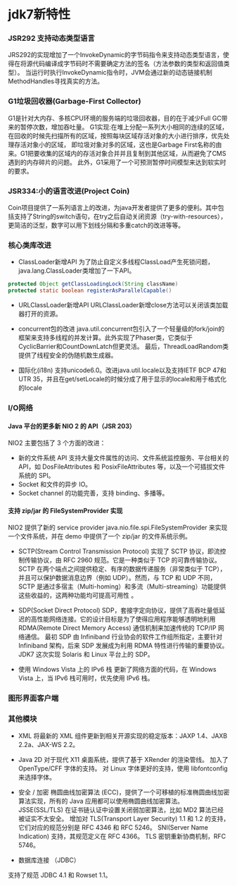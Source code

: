 # jdk7新特性

### JSR292 支持动态类型语言

JRS292的实现增加了一个InvokeDynamic的字节码指令来支持动态类型语言，使得在将源代码编译成字节码时不需要确定方法的签名（方法参数的类型和返回值类型）。
当运行时执行InvokeDynamic指令时，JVM会通过新的动态链接机制MethodHandles寻找真实的方法。

### G1垃圾回收器(Garbage-First Collector)

G1是针对大内存、多核CPU环境的服务端的垃圾回收器，目的在于减少Full GC带来的暂停次数，增加吞吐量。
G1实现:在堆上分配一系列大小相同的连续的区域，在回收的时候先扫描所有的区域，按照每块区域存活对象的大小进行排序，优先处理存活对象小的区域，
即垃圾对象对多的区域，这也是Garbage First名称的由来。G1把要收集的区域内的存活对象合并并且复制到其他区域，从而避免了CMS遇到的内存碎片的问题。
此外，G1采用了一个可预测暂停时间模型来达到软实时的要求。


### JSR334:小的语言改进(Project Coin)

Coin项目提供了一系列语言上的改进，为java开发者提供了更多的便利。其中包括支持了String的switch语句，在try之后自动关闭资源（try-with-resources），
更简洁的泛型，数字可以用下划线分隔和多重catch的改进等等。

### 核心类库改进
+ ClassLoader新增API
为了防止自定义多线程ClassLoad产生死锁问题，java.lang.ClassLoader类增加了一下API。
```java
protected Object getClassLoadingLock(String className) 
protected static boolean registerAsParallelCapable()
```
+ URLClassLoader新增API
URLClassLoader新增close方法可以关闭该类加载器打开的资源。

+ concurrent包的改进
java.util.concurrent包引入了一个轻量级的fork/join的框架来支持多线程的并发计算。此外实现了Phaser类，它类似于CyclicBarrier和CountDownLatch但更灵活。
最后，ThreadLoadRandom类提供了线程安全的伪随机数生成器。

+ 国际化(i18n)
支持unicode6.0。改进java.util.locale以及支持IETF BCP 47和UTR 35，并且在get/setLocale的时候分成了用于显示的locale和用于格式化的locale

### I/O网络

#### Java 平台的更多新 NIO 2 的 API（JSR 203）
NIO2 主要包括了 3 个方面的改进：
+ 新的文件系统 API 支持大量文件属性的访问、文件系统监控服务、平台相关的 API，如 DosFileAttributes 和 PosixFileAttributes 等，以及一个可插拔文件系统的 SPI。
+ Socket 和文件的异步 IO。
+ Socket channel 的功能完善，支持 binding、多播等。

#### 支持 zip/jar 的 FileSystemProvider 实现
NIO2 提供了新的 service provider java.nio.file.spi.FileSystemProvider 来实现一个文件系统，并在 demo 中提供了一个 zip/jar 的文件系统示例。

+ SCTP(Stream Control Transmission Protocol)
实现了 SCTP 协议，即流控制传输协议，由 RFC 2960 规范。它是一种类似于 TCP 的可靠传输协议。SCTP 在两个端点之间提供稳定、有序的数据传递服务（非常类似于 TCP），
并且可以保护数据消息边界（例如 UDP）。然而，与 TCP 和 UDP 不同，SCTP 是通过多宿主（Multi-homing）和多流（Multi-streaming）功能提供这些收益的，这两种功能均可提高可用性 。

+ SDP(Socket Direct Protocol)
SDP，套接字定向协议，提供了高吞吐量低延迟的高性能网络连接。它的设计目标是为了使得应用程序能够透明地利用 RDMA(Remote Direct Memory Access) 通信机制来加速传统的 TCP/IP 网络通信。
最初 SDP 由 Infiniband 行业协会的软件工作组所指定，主要针对 Infiniband 架构，后来 SDP 发展成为利用 RDMA 特性进行传输的重要协议。JDK7 这次实现 Solaris 和 Linux 平台上的 SDP。

+ 使用 Windows Vista 上的 IPv6 栈
更新了网络方面的代码，在 Windows Vista 上，当 IPv6 栈可用时，优先使用 IPv6 栈。

### 图形界面客户端


### 其他模块

+ XML
将最新的 XML 组件更新到相关开源实现的稳定版本：JAXP 1.4、JAXB 2.2a、JAX-WS 2.2。

+ Java 2D
对于现代 X11 桌面系统，提供了基于 XRender 的渲染管线。
加入了 OpenType/CFF 字体的支持。
对 Linux 字体更好的支持，使用 libfontconfig 来选择字体。

+ 安全 / 加密
椭圆曲线加密算法 (ECC)，提供了一个可移植的标准椭圆曲线加密算法实现，所有的 Java 应用都可以使用椭圆曲线加密算法。
JSSE(SSL/TLS)
在证书链认证中设置关闭弱加密算法，比如 MD2 算法已经被证实不太安全。
增加对 TLS(Transport Layer Security) 1.1 和 1.2 的支持，它们对应的规范分别是 RFC 4346 和 RFC 5246。
SNI(Server Name Indication) 支持，其规范定义在 RFC 4366。
TLS 密钥重新协商机制，RFC 5746。

+ 数据库连接 （JDBC）

支持了规范 JDBC 4.1 和 Rowset 1.1。